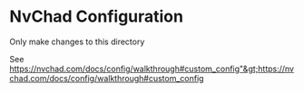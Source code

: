 # NvChad Configuration

Only make changes to this directory

See https://nvchad.com/docs/config/walkthrough#custom_config"&gt;https://nvchad.com/docs/config/walkthrough#custom_config

